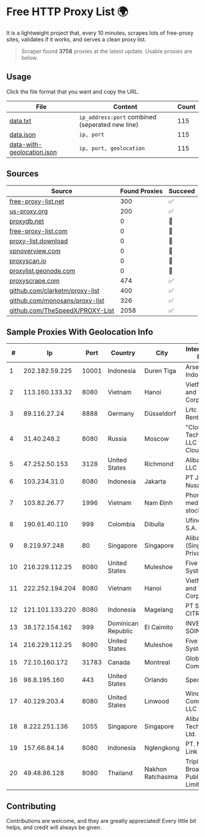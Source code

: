 
# Free HTTP Proxy List 🌍

It is a lightweight project that, every 10 minutes, scrapes lots of free-proxy sites, validates if it works, and serves a clean proxy list.


> Scraper found **3758** proxies at the latest update. Usable proxies are below.

## Usage

Click the file format that you want and copy the URL.


|File|Content|Count|
|----|-------|-----|
|[data.txt](https://raw.githubusercontent.com/themiralay/Proxy-List-World/master/data.txt)|`ip_address:port` combined (seperated new line)|115|
|[data.json](https://raw.githubusercontent.com/themiralay/Proxy-List-World/master/data.json)|`ip, port`|115|
|[data-with-geolocation.json](https://raw.githubusercontent.com/themiralay/Proxy-List-World/master/data-with-geolocation.json)|`ip, port, geolocation`|115|

## Sources

|Source|Found Proxies|Succeed|
|------|-------------|-------|
|[free-proxy-list.net](https://free-proxy-list.net)|300|✅|
|[us-proxy.org](https://www.us-proxy.org)|200|✅|
|[proxydb.net](http://proxydb.net)|0|🚫|
|[free-proxy-list.com](https://free-proxy-list.com/?page=&port=&type%5B%5D=http&type%5B%5D=https&up_time=0&search=Search)|0|🚫|
|[proxy-list.download](https://www.proxy-list.download/HTTP)|0|🚫|
|[vpnoverview.com](https://vpnoverview.com/privacy/anonymous-browsing/free-proxy-servers)|0|🚫|
|[proxyscan.io](https://www.proxyscan.io)|0|🚫|
|[proxylist.geonode.com](https://proxylist.geonode.com/api/proxy-list?limit=300&page=1&sort_by=lastChecked&sort_type=desc&protocols=http,https)|0|🚫|
|[proxyscrape.com](https://api.proxyscrape.com/v2/?request=displayproxies&protocol=http&timeout=10000&country=all&ssl=all&anonymity=all)|474|✅|
|[github.com/clarketm/proxy-list](https://raw.githubusercontent.com/clarketm/proxy-list/master/proxy-list-raw.txt)|400|✅|
|[github.com/monosans/proxy-list](https://raw.githubusercontent.com/monosans/proxy-list/main/proxies/http.txt)|326|✅|
|[github.com/TheSpeedX/PROXY-List](https://raw.githubusercontent.com/TheSpeedX/PROXY-List/master/http.txt)|2058|✅|


## Sample Proxies With Geolocation Info

|#|Ip|Port|Country|City|Internet Service Provider|
|-|--|----|-------|----|-------------------------|
|1|202.182.59.225|10001|Indonesia|Duren Tiga|Arsen Kusuma Indonesia|
|2|113.160.133.32|8080|Vietnam|Hanoi|VietNam Post and Telecom Corporation|
|3|89.116.27.24|8888|Germany|Düsseldorf|Lrtc Network Rent|
|4|31.40.248.2|8080|Russia|Moscow|"Cloud Technologies" LLC trading as Cloud.ru|
|5|47.252.50.153|3128|United States|Richmond|Alibaba Cloud LLC|
|6|103.234.31.0|8080|Indonesia|Jakarta|PT Jenius Lintas Nusantara|
|7|103.82.26.77|1996|Vietnam|Nam Định|Phong Thuy media joint stock company|
|8|190.61.40.110|999|Colombia|Dibulla|Ufinet Panama S.A.|
|9|8.219.97.248|80|Singapore|Singapore|Alibaba Cloud (Singapore) Private Limited|
|10|216.229.112.25|8080|United States|Muleshoe|Five Area Systems, LLC|
|11|222.252.194.204|8080|Vietnam|Hanoi|VietNam Post and Telecom Corporation|
|12|121.101.133.220|8080|Indonesia|Magelang|PT SELARAS CITRA TERABIT|
|13|38.172.154.162|999|Dominican Republic|El Caimito|INVERSIONES SOINPRO, S.R.L.|
|14|216.229.112.25|8080|United States|Muleshoe|Five Area Systems, LLC|
|15|72.10.160.172|31783|Canada|Montreal|GloboTech Communications|
|16|98.8.195.160|443|United States|Orlando|Spectrum|
|17|40.129.203.4|8080|United States|Linwood|Windstream Communications LLC|
|18|8.222.251.136|1055|Singapore|Singapore|Alibaba (US) Technology Co., Ltd.|
|19|157.66.84.14|8080|Indonesia|Nglengkong|PT. Menaksopal Link Nusantara|
|20|49.48.86.128|8080|Thailand|Nakhon Ratchasima|Triple T Broadband Public Company Limited|



## Contributing

Contributions are welcome, and they are greatly appreciated! Every
little bit helps, and credit will always be given.

